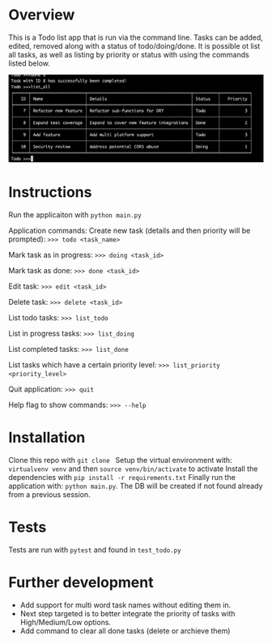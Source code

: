 # Overview
This is a Todo list app that is run via the command line. Tasks can be added, edited, removed along with a status of todo/doing/done. It is possible ot list all tasks, as well as listing by priority or status with using the commands listed below.

![IMG](https://github.com/john-lock/todo-cmd/blob/dev/todo_listall.png)


# Instructions
Run the applicaiton with `python main.py`

Application commands:
Create new task (details and then priority will be prompted):
`>>> todo <task_name>`

Mark task as in progress:
`>>> doing <task_id>`

Mark task as done:
`>>> done <task_id>`

Edit task:
`>>> edit <task_id>`

Delete task:
`>>> delete <task_id>`

List todo tasks:
`>>> list_todo`

List in progress tasks:
`>>> list_doing`

List completed tasks:
`>>> list_done`

List tasks which have a certain priority level:
`>>> list_priority <priority_level>`

Quit application:
`>>> quit`

Help flag to show commands:
`>>> --help`


# Installation
Clone this repo with `git clone `
Setup the virtual environment with: `virtualvenv venv` and then `source venv/bin/activate` to activate
Install the dependencies with `pip install -r requirements.txt`
Finally run the application with: `python main.py`. The DB will be created if not found already from a previous session. 


# Tests
Tests are run with `pytest` and found in `test_todo.py`

# Further development
- Add support for multi word task names without editing them in.
- Next step targeted is to better integrate the priority of tasks with High/Medium/Low options. 
- Add command to clear all done tasks (delete or archieve them)
